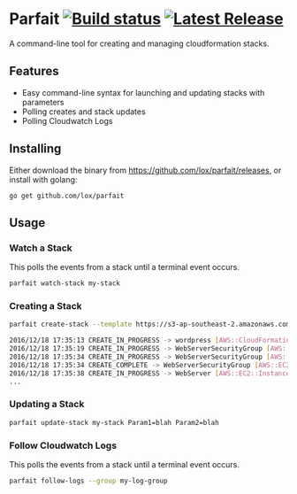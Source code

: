 Parfait [![Build status](https://badge.buildkite.com/626907f71e5a0fde836085a4aa28d1b22ee36be71d5b88f476.svg)](https://buildkite.com/lox/parfait) [![Latest Release](https://img.shields.io/github/release/lox/parfait.svg)](https://github.com/lox/parfait/releases)
=======

A command-line tool for creating and managing cloudformation stacks.

## Features

 * Easy command-line syntax for launching and updating stacks with parameters
 * Polling creates and stack updates
 * Polling Cloudwatch Logs

## Installing

Either download the binary from https://github.com/lox/parfait/releases, or install with golang:

```
go get github.com/lox/parfait
```

## Usage

### Watch a Stack

This polls the events from a stack until a terminal event occurs.

```bash
parfait watch-stack my-stack
```

### Creating a Stack

```bash
parfait create-stack --template https://s3-ap-southeast-2.amazonaws.com/cloudformation-templates-ap-southeast-2/WordPress_Single_Instance.template wordpress Param1=blah Param2=blah

2016/12/18 17:35:13 CREATE_IN_PROGRESS -> wordpress [AWS::CloudFormation::Stack] => "User Initiated"
2016/12/18 17:35:19 CREATE_IN_PROGRESS -> WebServerSecurityGroup [AWS::EC2::SecurityGroup]
2016/12/18 17:35:34 CREATE_IN_PROGRESS -> WebServerSecurityGroup [AWS::EC2::SecurityGroup] => "Resource creation Initiated"
2016/12/18 17:35:34 CREATE_COMPLETE -> WebServerSecurityGroup [AWS::EC2::SecurityGroup]
2016/12/18 17:35:38 CREATE_IN_PROGRESS -> WebServer [AWS::EC2::Instance]
...
```

### Updating a Stack

```bash
parfait update-stack my-stack Param1=blah Param2=blah
```

### Follow Cloudwatch Logs

This polls the events from a stack until a terminal event occurs.

```bash
parfait follow-logs --group my-log-group
```

